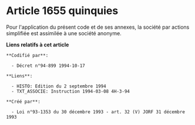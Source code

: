 # Article 1655 quinquies

Pour l'application du présent code et de ses annexes, la société par actions simplifiée est assimilée à une société anonyme.

**Liens relatifs à cet article**

	**Codifié par**:

	  - Décret n°94-899 1994-10-17

	**Liens**:

	  - HISTO: Edition du 2 septembre 1994
	  - TXT_ASSOCIE: Instruction 1994-03-08 4H-3-94

	**Créé par**:

	  - Loi n°93-1353 du 30 décembre 1993 - art. 32 (V) JORF 31 décembre 1993
